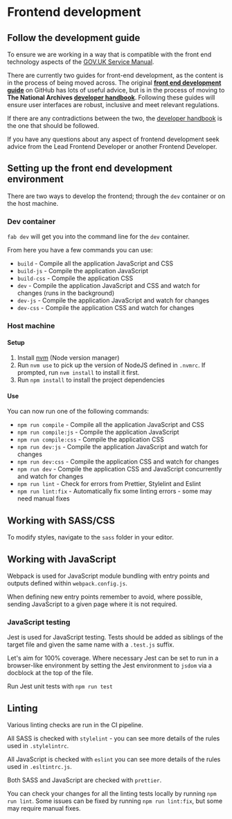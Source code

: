 # Frontend development

## Follow the development guide

To ensure we are working in a way that is compatible with the front end technology aspects of the [GOV.UK Service Manual](https://www.gov.uk/service-manual/technology).

There are currently two guides for front-end development, as the content is in the process of being moved across. The original **[front end development guide](https://github.com/nationalarchives/front-end-development-guide)** on GitHub has lots of useful advice, but is in the process of moving to **The National Archives [developer handbook](https://nationalarchives.github.io/developer-handbook/technology/)**. Following these guides will ensure user interfaces are robust, inclusive and meet relevant regulations.

If there are any contradictions between the two, the [developer handbook](https://nationalarchives.github.io/developer-handbook/technology/) is the one that should be followed.

If you have any questions about any aspect of frontend development seek advice from the Lead Frontend Developer or another Frontend Developer.

## Setting up the front end development environment

There are two ways to develop the frontend; through the `dev` container or on the host machine.

### Dev container

`fab dev` will get you into the command line for the `dev` container.

From here you have a few commands you can use:

- `build` - Compile all the application JavaScript and CSS
- `build-js` - Compile the application JavaScript
- `build-css` - Compile the application CSS
- `dev` - Compile the application JavaScript and CSS and watch for changes (runs in the background)
- `dev-js` - Compile the application JavaScript and watch for changes
- `dev-css` - Compile the application CSS and watch for changes

### Host machine

#### Setup

1. Install [nvm](https://github.com/nvm-sh/nvm) (Node version manager)
1. Run `nvm use` to pick up the version of NodeJS defined in `.nvmrc`. If prompted, run  `nvm install` to install it first.
1. Run `npm install` to install the project dependencies

#### Use

You can now run one of the following commands:

- `npm run compile` - Compile all the application JavaScript and CSS
- `npm run compile:js` - Compile the application JavaScript
- `npm run compile:css` - Compile the application CSS
- `npm run dev:js` - Compile the application JavaScript and watch for changes
- `npm run dev:css` - Compile the application CSS and watch for changes
- `npm run dev` - Compile the application CSS and JavaScript concurrently and watch for changes
- `npm run lint` - Check for errors from Prettier, Stylelint and Eslint
- `npm run lint:fix` - Automatically fix some linting errors - some may need manual fixes

## Working with SASS/CSS

To modify styles, navigate to the `sass` folder in your editor.

## Working with JavaScript

Webpack is used for JavaScript module bundling with entry points and outputs defined within `webpack.config.js`.

When defining new entry points remember to avoid, where possible, sending JavaScript to a given page where it is not required.

### JavaScript testing

Jest is used for JavaScript testing. Tests should be added as siblings of the target file and given the same name with a `.test.js` suffix.

Let's aim for 100% coverage. Where necessary Jest can be set to run in a browser-like environment by setting the Jest environment to `jsdom` via a docblock at the top of the file.

Run Jest unit tests with `npm run test`

## Linting

Various linting checks are run in the CI pipeline.

All SASS is checked with `stylelint` - you can see more details of the rules used in `.stylelintrc`.

All JavaScript is checked with `eslint` you can see more details of the rules used in `.esltintrc.js`.

Both SASS and JavaScript are checked with `prettier`.

You can check your changes for all the linting tests locally by running `npm run lint`. Some issues can be fixed by running `npm run lint:fix`, but some may require manual fixes.
